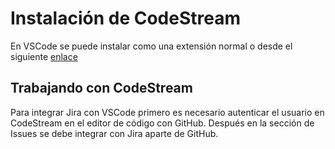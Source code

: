 # Instalación de CodeStream

En VSCode se puede instalar como una extensión normal o desde el siguiente [enlace](https://github.com/TeamCodeStream/codestream)

## Trabajando con CodeStream

Para integrar Jira con VSCode primero es necesario autenticar el usuario en CodeStream en el editor de código con GitHub. Después en la sección de Issues se debe integrar con Jira aparte de GitHub. 
